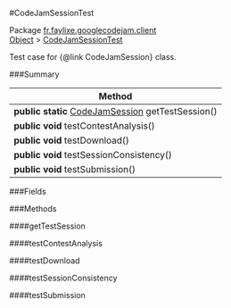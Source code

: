 #CodeJamSessionTest

Package [fr.faylixe.googlecodejam.client](https://github.com/Faylixe/googlecodejam-client/blob/master/fr/faylixe/googlecodejam/client)<br>
[Object]() > [CodeJamSessionTest]()

Test case for {@link CodeJamSession} class.

###Summary


| Method |
| --- |
| **public static** [CodeJamSession]() getTestSession() |
| **public** **void** testContestAnalysis() |
| **public** **void** testDownload() |
| **public** **void** testSessionConsistency() |
| **public** **void** testSubmission() |

###Fields


###Methods

####getTestSession


####testContestAnalysis


####testDownload


####testSessionConsistency


####testSubmission


